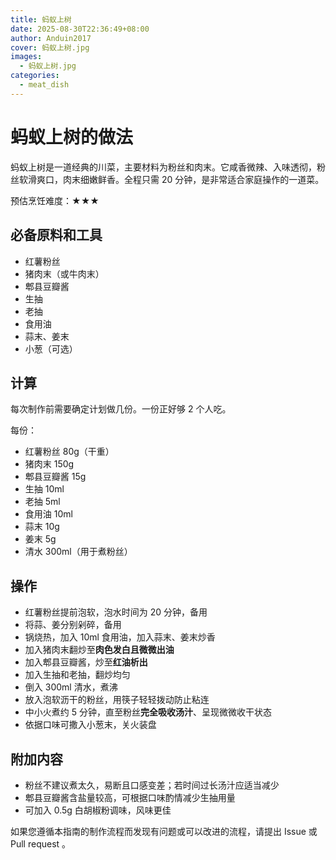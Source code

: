 ```yaml
---
title: 蚂蚁上树
date: 2025-08-30T22:36:49+08:00
author: Anduin2017
cover: 蚂蚁上树.jpg
images:
  - 蚂蚁上树.jpg
categories:
  - meat_dish
---
```


# 蚂蚁上树的做法

蚂蚁上树是一道经典的川菜，主要材料为粉丝和肉末。它咸香微辣、入味透彻，粉丝软滑爽口，肉末细嫩鲜香。全程只需 20 分钟，是非常适合家庭操作的一道菜。

预估烹饪难度：★★★

## 必备原料和工具

- 红薯粉丝
- 猪肉末（或牛肉末）
- 郫县豆瓣酱
- 生抽
- 老抽
- 食用油
- 蒜末、姜末
- 小葱（可选）

## 计算

每次制作前需要确定计划做几份。一份正好够 2 个人吃。

每份：

- 红薯粉丝 80g（干重）
- 猪肉末 150g
- 郫县豆瓣酱 15g
- 生抽 10ml
- 老抽 5ml
- 食用油 10ml
- 蒜末 10g
- 姜末 5g
- 清水 300ml（用于煮粉丝）

## 操作

- 红薯粉丝提前泡软，泡水时间为 20 分钟，备用
- 将蒜、姜分别剁碎，备用
- 锅烧热，加入 10ml 食用油，加入蒜末、姜末炒香
- 加入猪肉末翻炒至**肉色发白且微微出油**
- 加入郫县豆瓣酱，炒至**红油析出**
- 加入生抽和老抽，翻炒均匀
- 倒入 300ml 清水，煮沸
- 放入泡软沥干的粉丝，用筷子轻轻拨动防止粘连
- 中小火煮约 5 分钟，直至粉丝**完全吸收汤汁**、呈现微微收干状态
- 依据口味可撒入小葱末，关火装盘

## 附加内容

- 粉丝不建议煮太久，易断且口感变差；若时间过长汤汁应适当减少
- 郫县豆瓣酱含盐量较高，可根据口味酌情减少生抽用量
- 可加入 0.5g 白胡椒粉调味，风味更佳

如果您遵循本指南的制作流程而发现有问题或可以改进的流程，请提出 Issue 或 Pull request 。
